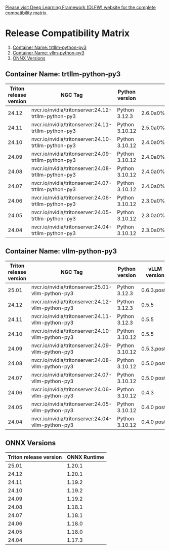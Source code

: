 <!--
# Copyright (c) 2024-2025, NVIDIA CORPORATION. All rights reserved.
#
# Redistribution and use in source and binary forms, with or without
# modification, are permitted provided that the following conditions
# are met:
#  * Redistributions of source code must retain the above copyright
#    notice, this list of conditions and the following disclaimer.
#  * Redistributions in binary form must reproduce the above copyright
#    notice, this list of conditions and the following disclaimer in the
#    documentation and/or other materials provided with the distribution.
#  * Neither the name of NVIDIA CORPORATION nor the names of its
#    contributors may be used to endorse or promote products derived
#    from this software without specific prior written permission.
#
# THIS SOFTWARE IS PROVIDED BY THE COPYRIGHT HOLDERS ``AS IS'' AND ANY
# EXPRESS OR IMPLIED WARRANTIES, INCLUDING, BUT NOT LIMITED TO, THE
# IMPLIED WARRANTIES OF MERCHANTABILITY AND FITNESS FOR A PARTICULAR
# PURPOSE ARE DISCLAIMED.  IN NO EVENT SHALL THE COPYRIGHT OWNER OR
# CONTRIBUTORS BE LIABLE FOR ANY DIRECT, INDIRECT, INCIDENTAL, SPECIAL,
# EXEMPLARY, OR CONSEQUENTIAL DAMAGES (INCLUDING, BUT NOT LIMITED TO,
# PROCUREMENT OF SUBSTITUTE GOODS OR SERVICES; LOSS OF USE, DATA, OR
# PROFITS; OR BUSINESS INTERRUPTION) HOWEVER CAUSED AND ON ANY THEORY
# OF LIABILITY, WHETHER IN CONTRACT, STRICT LIABILITY, OR TORT
# (INCLUDING NEGLIGENCE OR OTHERWISE) ARISING IN ANY WAY OUT OF THE USE
# OF THIS SOFTWARE, EVEN IF ADVISED OF THE POSSIBILITY OF SUCH DAMAGE.
-->

[Please visit Deep Learning Framework (DLFW) website for the complete compatibility matrix](https://docs.nvidia.com/deeplearning/frameworks/support-matrix/index.html).

# Release Compatibility Matrix
 1. [Container Name: trtllm-python-py3](#container-name-trtllm-python-py3)
 2. [Container Name: vllm-python-py3](#container-name-vllm-python-py3)
 3. [ONNX Versions](#onnx-versions)

## Container Name: trtllm-python-py3

| Triton release version	 | NGC Tag	 | Python version	 | Torch version | TensorRT version | TensorRT-LLM version | CUDA version | CUDA Driver version | Size |
| --- | ---  | --- | --- | --- | --- | --- | --- | --- |
| 24.12 | nvcr.io/nvidia/tritonserver:24.12-trtllm-python-py3 | Python 3.12.3  | 2.6.0a0%2Bdf5bbc09d1.nv24.11 | 10.7.0 | 0.16.0 | 12.6.3 | 560.35.05 | 22G |
| 24.11 | nvcr.io/nvidia/tritonserver:24.11-trtllm-python-py3 | Python 3.10.12  | 2.5.0a0%2Be000cf0ad9.nv24.10 | 10.6.0 | 0.15.0 | 12.6.3 | 555.42.06 | 24.8G |
| 24.10 | nvcr.io/nvidia/tritonserver:24.10-trtllm-python-py3 | Python 3.10.12  | 2.4.0a0%2B3bcc3cddb5.nv24.7 | 10.4.0 | 0.14.0 | 12.5.1.007 | 555.42.06 | 23.3G |
| 24.09 | nvcr.io/nvidia/tritonserver:24.09-trtllm-python-py3 | Python 3.10.12  | 2.4.0a0%2B3bcc3cddb5.nv24.7 | 10.4.0 | 0.13.0 | 12.5.1.007 | 555.42.06 | 21G |
| 24.08 | nvcr.io/nvidia/tritonserver:24.08-trtllm-python-py3 | Python 3.10.12 | 2.4.0a0%2B3bcc3cddb5.nv24.7 | 10.3.0 | 0.12.0 | 12.5.1.007 | 555.42.06 | 21G |
| 24.07 | nvcr.io/nvidia/tritonserver:24.07-trtllm-python-py3 | Python 3.10.12 | 2.4.0a0%2B07cecf4168.nv24.5 | 10.1.0 | 0.11.0 | 12.4.1.003 | 550.54.15 | 23G |
| 24.06 | nvcr.io/nvidia/tritonserver:24.06-trtllm-python-py3 | Python 3.10.12  | 2.3.0a0%2B40ec155e58.nv24.3 | 10.0.1 | 0.10.0 | 12.4.0.041 | 550.54.14 | 31G |
| 24.05 | nvcr.io/nvidia/tritonserver:24.05-trtllm-python-py3 | Python 3.10.12  | 2.3.0a0%2Bebedce2 | 10.0.1.6  | 0.9.0 |  12.3.2.001 | 545.23.08 | 34G |
| 24.04 | nvcr.io/nvidia/tritonserver:24.04-trtllm-python-py3 | Python 3.10.12  | 2.3.0a0%2Bebedce2 | 9.3.0.post12.dev1 | 0.9.0  | 12.3.2.001 | 545.23.08 | 34G |

## Container Name: vllm-python-py3

| Triton release version	 | NGC Tag	 | Python version	 | vLLM version | CUDA version | CUDA Driver version | Size |
| --- | --- | --- | --- | --- | --- | --- |
| 25.01 | nvcr.io/nvidia/tritonserver:25.01-vllm-python-py3 | Python 3.12.3  | 0.6.3.post1 | 12.8.0.038 | 570.86.10 | 23G |
| 24.12 | nvcr.io/nvidia/tritonserver:24.12-vllm-python-py3 | Python 3.12.3 |  0.5.5 | 12.6.3.004 | 560.35.05 | 20G |
| 24.11 | nvcr.io/nvidia/tritonserver:24.11-vllm-python-py3 | Python 3.12.3 |  0.5.5 | 12.6.3.001 | 560.35.05 | 22.1G |
| 24.10 | nvcr.io/nvidia/tritonserver:24.10-vllm-python-py3 | Python 3.10.12 | 0.5.5 | 12.6.2.004 | 560.35.03 | 21G |
| 24.09 | nvcr.io/nvidia/tritonserver:24.09-vllm-python-py3 | Python 3.10.12 | 0.5.3.post1 | 12.6.1.006 | 560.35.03 | 19G |
| 24.08 | nvcr.io/nvidia/tritonserver:24.08-vllm-python-py3 | Python 3.10.12  | 0.5.0 post1 | 12.6.0.022 | 560.35.03 | 19G |
| 24.07 | nvcr.io/nvidia/tritonserver:24.07-vllm-python-py3 | Python 3.10.12  | 0.5.0 post1 | 12.5.1 | 555.42.06 | 19G |
| 24.06 | nvcr.io/nvidia/tritonserver:24.06-vllm-python-py3 | Python 3.10.12  | 0.4.3 | 12.5.0.23 | 555.42.02 | 18G |
| 24.05 | nvcr.io/nvidia/tritonserver:24.05-vllm-python-py3 | Python 3.10.12  | 0.4.0 post1 | 12.4.1 | 550.54.15 | 18G |
| 24.04 | nvcr.io/nvidia/tritonserver:24.04-vllm-python-py3 | Python 3.10.12  | 0.4.0 post1 | 12.4.1 | 550.54.15 | 17G |

## ONNX Versions

| Triton release version	 | ONNX Runtime	 |
| --- | --- |
| 25.01 | 1.20.1 |
| 24.12 | 1.20.1 |
| 24.11 | 1.19.2 |
| 24.10 | 1.19.2 |
| 24.09 | 1.19.2 |
| 24.08 | 1.18.1 |
| 24.07 | 1.18.1 |
| 24.06 | 1.18.0 |
| 24.05 | 1.18.0 |
| 24.04 | 1.17.3 |
